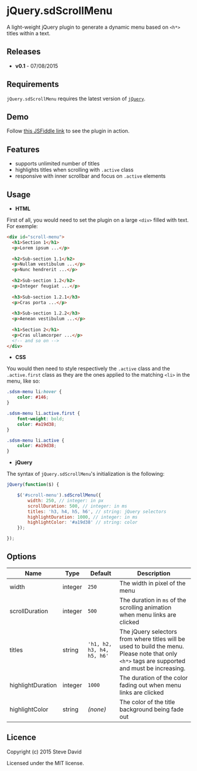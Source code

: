 # jQuery.sdScrollMenu
A light-weight jQuery plugin to generate a dynamic menu based on `<h*>` titles within a text.

## Releases
* **v0.1** - 07/08/2015

## Requirements
`jQuery.sdScrollMenu` requires the latest version of [`jQuery`](https://jquery.com/download/).

## Demo
Follow [this JSFiddle link](https://jsfiddle.net/D4V1D/c59f3y37/) to see the plugin in action.

## Features
* supports unlimited number of titles
* highlights titles when scrolling with `.active` class
* responsive with inner scrollbar and focus on `.active` elements

## Usage
* **HTML**

First of all, you would need to set the plugin on a large `<div>` filled with text. For exemple: 

```html
<div id="scroll-menu">
  <h1>Section 1</h1>
  <p>Lorem ipsum ...</p>
  
  <h2>Sub-section 1.1</h2>
  <p>Nullam vestibulum ...</p>
  <p>Nunc hendrerit ...</p>
  
  <h2>Sub-section 1.2</h2>
  <p>Integer feugiat ...</p>
  
  <h3>Sub-section 1.2.1</h3>
  <p>Cras porta ...</p>
  
  <h3>Sub-section 1.2.2</h3>
  <p>Aenean vestibulum ...</p>
  
  <h1>Section 2</h1>
  <p>Cras ullamcorper ...</p>
  <!-- and so on -->
</div>
```

* **CSS**

You would then need to style respectively the `.active` class and the `.active.first` class as they are the ones applied to the matching `<li>` in the menu, like so:

```CSS
.sdsm-menu li:hover {
    color: #146;
}

.sdsm-menu li.active.first {
    font-weight: bold;
    color: #a19d38;
}

.sdsm-menu li.active {
    color: #a19d38;
}
```

* **jQuery**

The syntax of `jQuery.sdScrollMenu`'s initialization is the following:
```javascript
jQuery(function($) {

    $('#scroll-menu').sdScrollMenu({
        width: 250, // integer: in px
        scrollDuration: 500, // integer: in ms
        titles: 'h3, h4, h5, h6', // string: jQuery selectors
        highlightDuration: 1000, // integer: in ms
        highlightColor: '#a19d38' // string: color
    });

});
```

## Options
Name | Type | Default | Description
------------ | ------------- | ------------- | -------------
width | integer | `250` | The width in pixel of the menu
scrollDuration | integer | `500` | The duration in `ms` of the scrolling animation when menu links are clicked
titles | string | `'h1, h2, h3, h4, h5, h6'` | The jQuery selectors from where titles will be used to build the menu. Please note that only `<h*>` tags are supported and must be increasing.
highlightDuration | integer | `1000` | The duration of the color fading out when menu links are clicked
highlightColor | string | *(none)* | The color of the title background being fade out

## Licence
Copyright (c) 2015 Steve David

Licensed under the MIT license.

